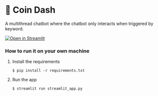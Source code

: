 # 🎈 Coin Dash

A multithread chatbot where the chatbot only interacts when triggered by keyword.

[![Open in Streamlit](https://static.streamlit.io/badges/streamlit_badge_black_white.svg)](https://coindash-agent.streamlit.app/)

### How to run it on your own machine

1. Install the requirements

   ```
   $ pip install -r requirements.txt
   ```

2. Run the app

   ```
   $ streamlit run streamlit_app.py
   ```
